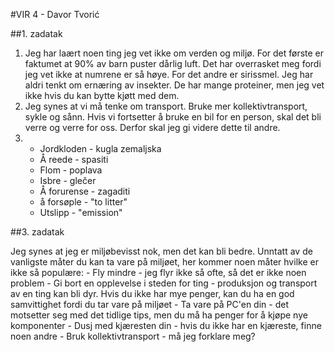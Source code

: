 #VIR 4 - Davor Tvorić

##1. zadatak

1. Jeg har laært noen ting jeg vet ikke om verden og miljø. For det første er faktumet at 90% av barn puster dårlig luft. Det har overrasket meg fordi jeg vet ikke at numrene er så høye. For det andre er sirissmel. Jeg har aldri tenkt om ernæring av insekter. De har mange proteiner, men jeg vet ikke hvis du kan bytte kjøtt med dem.
2. Jeg synes at vi må tenke om transport. Bruke mer kollektivtransport, sykle og sånn. Hvis vi fortsetter å bruke en bil for en person, skal det bli verre og verre for oss. Derfor skal jeg gi videre dette til andre.
3. 
   - Jordkloden - kugla zemaljska
   - Å reede - spasiti
   - Flom - poplava
   - Isbre - glečer
   - Å forurense - zagaditi
   - å forsøple - "to litter"
   - Utslipp - "emission"

##3. zadatak

Jeg synes at jeg er miljøbevisst nok, men det kan bli bedre. Unntatt av de vanligste måter du kan ta vare på miljøet, her kommer noen måter hvilke er ikke så populære:
    - Fly mindre - jeg flyr ikke så ofte, så det er ikke noen problem
    - Gi bort en opplevelse i steden for ting - produksjon og transport av en ting kan bli dyr. Hvis du ikke har mye penger, kan du ha en god samvittighet fordi du tar vare på miljøet
    - Ta vare på PC'en din - det motsetter seg med det tidlige tips, men du må ha penger for å kjøpe nye komponenter
    - Dusj med kjæresten din - hvis du ikke har en kjæreste, finne noen andre
    - Bruk kollektivtransport - må jeg forklare meg?